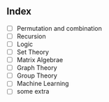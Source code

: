 ## Index

- [ ] Permutation and combination
- [ ] Recursion
- [ ] Logic
- [ ] Set Theory
- [ ] Matrix Algebrae
- [ ] Graph Theory
- [ ] Group Theory
- [ ] Machine Learning
- [ ] some extra
